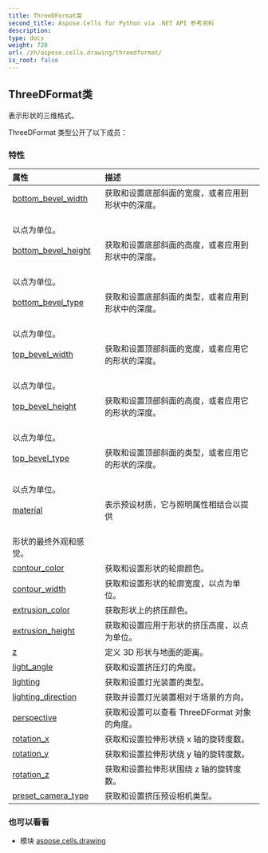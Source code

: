 ```yaml
---
title: ThreeDFormat类
second_title: Aspose.Cells for Python via .NET API 参考资料
description:
type: docs
weight: 720
url: /zh/aspose.cells.drawing/threedformat/
is_root: false
---
```

## ThreeDFormat类
表示形状的三维格式。



ThreeDFormat 类型公开了以下成员：

### 特性
|属性|描述|
| :- | :- |
| [bottom_bevel_width](/cells/python-net/zh/aspose.cells.drawing/threedformat/bottom_bevel_width) |获取和设置底部斜面的宽度，或者应用到形状中的深度。<br/>以点为单位。|
| [bottom_bevel_height](/cells/python-net/zh/aspose.cells.drawing/threedformat/bottom_bevel_height) |获取和设置底部斜面的高度，或者应用到形状中的深度。<br/>以点为单位。|
| [bottom_bevel_type](/cells/python-net/zh/aspose.cells.drawing/threedformat/bottom_bevel_type) |获取和设置底部斜面的类型，或者应用到形状中的深度。<br/>以点为单位。|
| [top_bevel_width](/cells/python-net/zh/aspose.cells.drawing/threedformat/top_bevel_width) |获取和设置顶部斜面的宽度，或者应用它的形状的深度。<br/>以点为单位。|
| [top_bevel_height](/cells/python-net/zh/aspose.cells.drawing/threedformat/top_bevel_height) |获取和设置顶部斜面的高度，或者应用它的形状的深度。<br/>以点为单位。|
| [top_bevel_type](/cells/python-net/zh/aspose.cells.drawing/threedformat/top_bevel_type) |获取和设置顶部斜面的类型，或者应用它的形状的深度。<br/>以点为单位。|
| [material](/cells/python-net/zh/aspose.cells.drawing/threedformat/material) |表示预设材质，它与照明属性相结合以提供<br/>形状的最终外观和感觉。|
| [contour_color](/cells/python-net/zh/aspose.cells.drawing/threedformat/contour_color) |获取和设置形状的轮廓颜色。|
| [contour_width](/cells/python-net/zh/aspose.cells.drawing/threedformat/contour_width) |获取和设置形状的轮廓宽度，以点为单位。|
| [extrusion_color](/cells/python-net/zh/aspose.cells.drawing/threedformat/extrusion_color) |获取形状上的挤压颜色。|
| [extrusion_height](/cells/python-net/zh/aspose.cells.drawing/threedformat/extrusion_height) |获取和设置应用于形状的挤压高度，以点为单位。|
| [z](/cells/python-net/zh/aspose.cells.drawing/threedformat/z) |定义 3D 形状与地面的距离。|
| [light_angle](/cells/python-net/zh/aspose.cells.drawing/threedformat/light_angle) |获取和设置挤压灯的角度。|
| [lighting](/cells/python-net/zh/aspose.cells.drawing/threedformat/lighting) |获取和设置灯光装置的类型。|
| [lighting_direction](/cells/python-net/zh/aspose.cells.drawing/threedformat/lighting_direction) |获取并设置灯光装置相对于场景的方向。|
| [perspective](/cells/python-net/zh/aspose.cells.drawing/threedformat/perspective) |获取和设置可以查看 ThreeDFormat 对象的角度。|
| [rotation_x](/cells/python-net/zh/aspose.cells.drawing/threedformat/rotation_x) |获取和设置拉伸形状绕 x 轴的旋转度数。|
| [rotation_y](/cells/python-net/zh/aspose.cells.drawing/threedformat/rotation_y) |获取和设置拉伸形状绕 y 轴的旋转度数。|
| [rotation_z](/cells/python-net/zh/aspose.cells.drawing/threedformat/rotation_z) |获取和设置拉伸形状围绕 z 轴的旋转度数。|
| [preset_camera_type](/cells/python-net/zh/aspose.cells.drawing/threedformat/preset_camera_type) |获取和设置挤压预设相机类型。|



### 也可以看看
* 模块 [aspose.cells.drawing](..)

